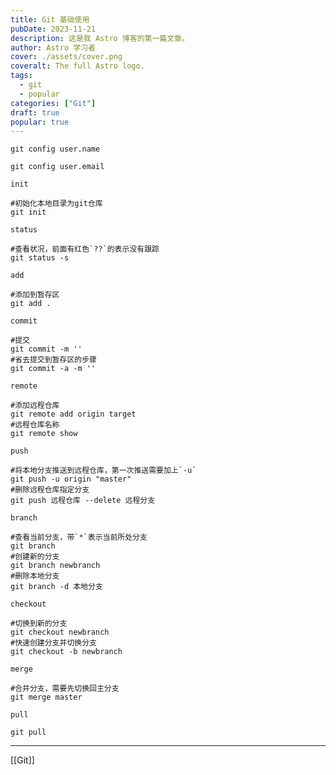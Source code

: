 ```yaml
---
title: Git 基础使用
pubDate: 2023-11-21
description: 这是我 Astro 博客的第一篇文章。
author: Astro 学习者
cover: ./assets/cover.png
coveralt: The full Astro logo.
tags:
  - git
  - popular
categories: ["Git"]
draft: true
popular: true
---
```


```shell
git config user.name

git config user.email
```

`init`

```shell
#初始化本地目录为git仓库
git init
```

`status`

```shell
#查看状况，前面有红色`??`的表示没有跟踪
git status -s
```

`add`

```shell
#添加到暂存区
git add .
```

`commit`

```shell
#提交
git commit -m ''
#省去提交到暂存区的步骤
git commit -a -m ''
```

`remote`

```shell
#添加远程仓库
git remote add origin target
#远程仓库名称
git remote show
```

`push`

```shell
#将本地分支推送到远程仓库，第一次推送需要加上`-u`
git push -u origin "master"
#删除远程仓库指定分支
git push 远程仓库 --delete 远程分支
```

`branch`

```shell
#查看当前分支，带`*`表示当前所处分支
git branch
#创建新的分支
git branch newbranch
#删除本地分支
git branch -d 本地分支
```

`checkout`

```shell
#切换到新的分支
git checkout newbranch
#快速创建分支并切换分支
git checkout -b newbranch
```

`merge`

```shell
#合并分支，需要先切换回主分支
git merge master
```

`pull`

```shell
git pull
```

---

[[Git]]

